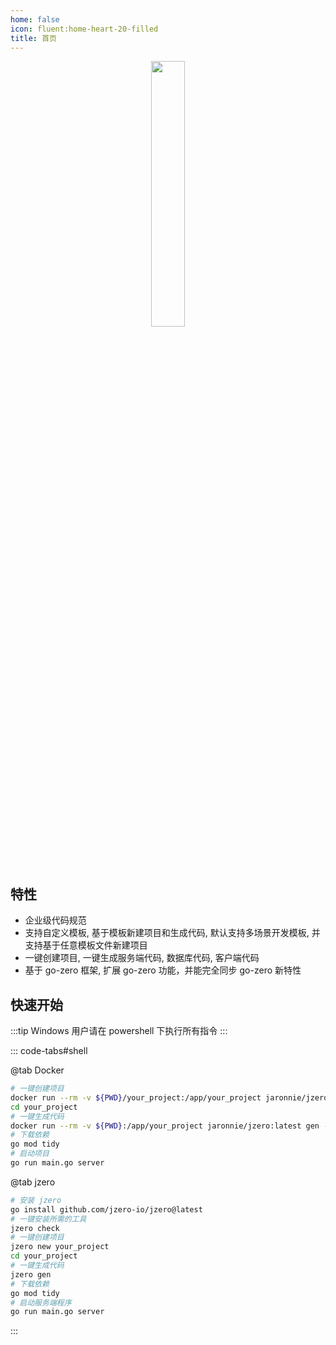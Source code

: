 ```yaml
---
home: false
icon: fluent:home-heart-20-filled
title: 首页
---
```


<div style="text-align: center;">
  <img src="https://oss.jaronnie.com/jzero.jpg" style="width: 33%;" alt=""/>
</div>

## 特性

* 企业级代码规范
* 支持自定义模板, 基于模板新建项目和生成代码, 默认支持多场景开发模板, 并支持基于任意模板文件新建项目
* 一键创建项目, 一键生成服务端代码, 数据库代码, 客户端代码
* 基于 go-zero 框架, 扩展 go-zero 功能，并能完全同步 go-zero 新特性

## 快速开始

:::tip Windows 用户请在 powershell 下执行所有指令
:::

::: code-tabs#shell

@tab Docker

```bash
# 一键创建项目
docker run --rm -v ${PWD}/your_project:/app/your_project jaronnie/jzero:latest new your_project
cd your_project 
# 一键生成代码
docker run --rm -v ${PWD}:/app/your_project jaronnie/jzero:latest gen -w your_project
# 下载依赖
go mod tidy
# 启动项目
go run main.go server
```

@tab jzero

```bash
# 安装 jzero
go install github.com/jzero-io/jzero@latest
# 一键安装所需的工具
jzero check
# 一键创建项目
jzero new your_project
cd your_project
# 一键生成代码
jzero gen
# 下载依赖
go mod tidy
# 启动服务端程序
go run main.go server
```
:::